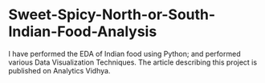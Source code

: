 # Sweet-Spicy-North-or-South-Indian-Food-Analysis

I have performed the EDA of Indian food using Python; and performed various Data Visualization Techniques. The article describing this project is published on Analytics Vidhya.
